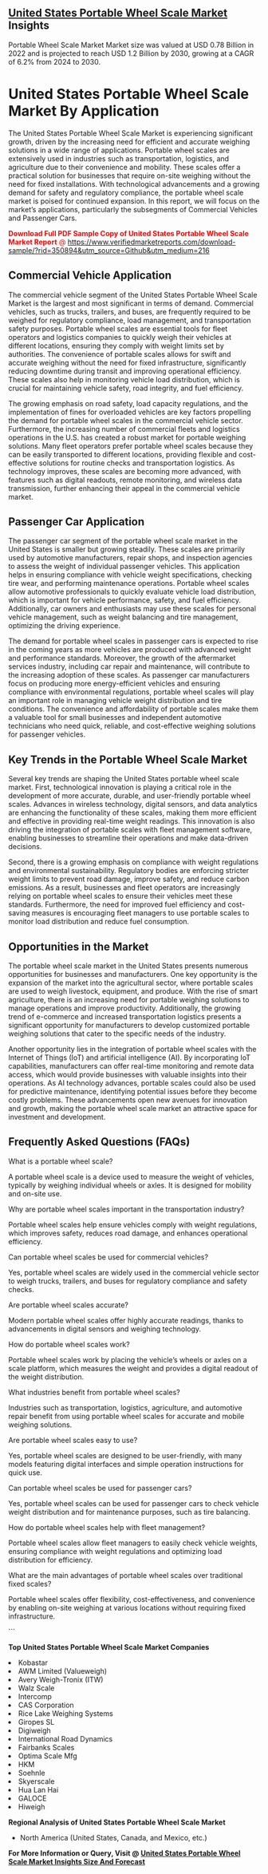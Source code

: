 <h2><a href="https://www.verifiedmarketreports.com/download-sample/?rid=350894&amp;utm_source=Github&amp;utm_medium=216" target="_blank">United States Portable Wheel Scale Market</a> Insights</h2><p>Portable Wheel Scale Market Market size was valued at USD 0.78 Billion in 2022 and is projected to reach USD 1.2 Billion by 2030, growing at a CAGR of 6.2% from 2024 to 2030.</p><p><h1>United States Portable Wheel Scale Market By Application</h1><p>The United States Portable Wheel Scale Market is experiencing significant growth, driven by the increasing need for efficient and accurate weighing solutions in a wide range of applications. Portable wheel scales are extensively used in industries such as transportation, logistics, and agriculture due to their convenience and mobility. These scales offer a practical solution for businesses that require on-site weighing without the need for fixed installations. With technological advancements and a growing demand for safety and regulatory compliance, the portable wheel scale market is poised for continued expansion. In this report, we will focus on the market’s applications, particularly the subsegments of Commercial Vehicles and Passenger Cars.</p><p><p><span class=""><span style="color: #ff0000;"><strong>Download Full PDF Sample Copy of United States Portable Wheel Scale Market Report</strong> @ </span><a href="https://www.verifiedmarketreports.com/download-sample/?rid=350894&amp;utm_source=Github&amp;utm_medium=216" target="_blank">https://www.verifiedmarketreports.com/download-sample/?rid=350894&amp;utm_source=Github&amp;utm_medium=216</a></span></p></p><h2>Commercial Vehicle Application</h2><p>The commercial vehicle segment of the United States Portable Wheel Scale Market is the largest and most significant in terms of demand. Commercial vehicles, such as trucks, trailers, and buses, are frequently required to be weighed for regulatory compliance, load management, and transportation safety purposes. Portable wheel scales are essential tools for fleet operators and logistics companies to quickly weigh their vehicles at different locations, ensuring they comply with weight limits set by authorities. The convenience of portable scales allows for swift and accurate weighing without the need for fixed infrastructure, significantly reducing downtime during transit and improving operational efficiency. These scales also help in monitoring vehicle load distribution, which is crucial for maintaining vehicle safety, road integrity, and fuel efficiency.</p><p>The growing emphasis on road safety, load capacity regulations, and the implementation of fines for overloaded vehicles are key factors propelling the demand for portable wheel scales in the commercial vehicle sector. Furthermore, the increasing number of commercial fleets and logistics operations in the U.S. has created a robust market for portable weighing solutions. Many fleet operators prefer portable wheel scales because they can be easily transported to different locations, providing flexible and cost-effective solutions for routine checks and transportation logistics. As technology improves, these scales are becoming more advanced, with features such as digital readouts, remote monitoring, and wireless data transmission, further enhancing their appeal in the commercial vehicle market.</p><h2>Passenger Car Application</h2><p>The passenger car segment of the portable wheel scale market in the United States is smaller but growing steadily. These scales are primarily used by automotive manufacturers, repair shops, and inspection agencies to assess the weight of individual passenger vehicles. This application helps in ensuring compliance with vehicle weight specifications, checking tire wear, and performing maintenance operations. Portable wheel scales allow automotive professionals to quickly evaluate vehicle load distribution, which is important for vehicle performance, safety, and fuel efficiency. Additionally, car owners and enthusiasts may use these scales for personal vehicle management, such as weight balancing and tire management, optimizing the driving experience.</p><p>The demand for portable wheel scales in passenger cars is expected to rise in the coming years as more vehicles are produced with advanced weight and performance standards. Moreover, the growth of the aftermarket services industry, including car repair and maintenance, will contribute to the increasing adoption of these scales. As passenger car manufacturers focus on producing more energy-efficient vehicles and ensuring compliance with environmental regulations, portable wheel scales will play an important role in managing vehicle weight distribution and tire conditions. The convenience and affordability of portable scales make them a valuable tool for small businesses and independent automotive technicians who need quick, reliable, and cost-effective weighing solutions for passenger vehicles.</p><h2>Key Trends in the Portable Wheel Scale Market</h2><p>Several key trends are shaping the United States portable wheel scale market. First, technological innovation is playing a critical role in the development of more accurate, durable, and user-friendly portable wheel scales. Advances in wireless technology, digital sensors, and data analytics are enhancing the functionality of these scales, making them more efficient and effective in providing real-time weight readings. This innovation is also driving the integration of portable scales with fleet management software, enabling businesses to streamline their operations and make data-driven decisions.</p><p>Second, there is a growing emphasis on compliance with weight regulations and environmental sustainability. Regulatory bodies are enforcing stricter weight limits to prevent road damage, improve safety, and reduce carbon emissions. As a result, businesses and fleet operators are increasingly relying on portable wheel scales to ensure their vehicles meet these standards. Furthermore, the need for improved fuel efficiency and cost-saving measures is encouraging fleet managers to use portable scales to monitor load distribution and reduce fuel consumption.</p><h2>Opportunities in the Market</h2><p>The portable wheel scale market in the United States presents numerous opportunities for businesses and manufacturers. One key opportunity is the expansion of the market into the agricultural sector, where portable scales are used to weigh livestock, equipment, and produce. With the rise of smart agriculture, there is an increasing need for portable weighing solutions to manage operations and improve productivity. Additionally, the growing trend of e-commerce and increased transportation logistics presents a significant opportunity for manufacturers to develop customized portable weighing solutions that cater to the specific needs of the industry.</p><p>Another opportunity lies in the integration of portable wheel scales with the Internet of Things (IoT) and artificial intelligence (AI). By incorporating IoT capabilities, manufacturers can offer real-time monitoring and remote data access, which would provide businesses with valuable insights into their operations. As AI technology advances, portable scales could also be used for predictive maintenance, identifying potential issues before they become costly problems. These advancements open new avenues for innovation and growth, making the portable wheel scale market an attractive space for investment and development.</p><h2>Frequently Asked Questions (FAQs)</h2><p>What is a portable wheel scale?</p><p>A portable wheel scale is a device used to measure the weight of vehicles, typically by weighing individual wheels or axles. It is designed for mobility and on-site use.</p><p>Why are portable wheel scales important in the transportation industry?</p><p>Portable wheel scales help ensure vehicles comply with weight regulations, which improves safety, reduces road damage, and enhances operational efficiency.</p><p>Can portable wheel scales be used for commercial vehicles?</p><p>Yes, portable wheel scales are widely used in the commercial vehicle sector to weigh trucks, trailers, and buses for regulatory compliance and safety checks.</p><p>Are portable wheel scales accurate?</p><p>Modern portable wheel scales offer highly accurate readings, thanks to advancements in digital sensors and weighing technology.</p><p>How do portable wheel scales work?</p><p>Portable wheel scales work by placing the vehicle’s wheels or axles on a scale platform, which measures the weight and provides a digital readout of the weight distribution.</p><p>What industries benefit from portable wheel scales?</p><p>Industries such as transportation, logistics, agriculture, and automotive repair benefit from using portable wheel scales for accurate and mobile weighing solutions.</p><p>Are portable wheel scales easy to use?</p><p>Yes, portable wheel scales are designed to be user-friendly, with many models featuring digital interfaces and simple operation instructions for quick use.</p><p>Can portable wheel scales be used for passenger cars?</p><p>Yes, portable wheel scales can be used for passenger cars to check vehicle weight distribution and for maintenance purposes, such as tire balancing.</p><p>How do portable wheel scales help with fleet management?</p><p>Portable wheel scales allow fleet managers to easily check vehicle weights, ensuring compliance with weight regulations and optimizing load distribution for efficiency.</p><p>What are the main advantages of portable wheel scales over traditional fixed scales?</p><p>Portable wheel scales offer flexibility, cost-effectiveness, and convenience by enabling on-site weighing at various locations without requiring fixed infrastructure.</p>```</p><p><strong>Top United States Portable Wheel Scale Market Companies</strong></p><div data-test-id=""><p><li>Kobastar</li><li> AWM Limited (Valueweigh)</li><li> Avery Weigh-Tronix (ITW)</li><li> Walz Scale</li><li> Intercomp</li><li> CAS Corporation</li><li> Rice Lake Weighing Systems</li><li> Giropes SL</li><li> Digiweigh</li><li> International Road Dynamics</li><li> Fairbanks Scales</li><li> Optima Scale Mfg</li><li> HKM</li><li> Soehnle</li><li> Skyerscale</li><li> Hua Lan Hai</li><li> GALOCE</li><li> Hiweigh</li></p><div><strong>Regional Analysis of&nbsp;United States Portable Wheel Scale Market</strong></div><ul><li dir="ltr"><p dir="ltr">North America&nbsp;(United States, Canada, and Mexico, etc.)</p></li></ul><p><strong>For More Information or Query, Visit @&nbsp;</strong><strong><a href="https://www.verifiedmarketreports.com/product/portable-wheel-scale-market/?utm_source=Github&amp;utm_medium=216" target="_blank">United States Portable Wheel Scale Market Insights Size And Forecast</a></strong></p></div>
